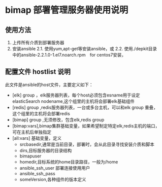 # bimap 部署管理服务器使用说明

## 使用方法
1. 上传所有介质到部署服务器
2. 安装ansible
    2.1. 使用yum,apt-get等安装ansible，或
    2.2. 使用./depkit目录中的ansible-2.2.1.0-1.el7.noarch.rpm　for centos7安装，

## 配置文件 hostlist 说明
此文件是ansible的host文件，主要定义如下：
- [elk]  group ，elk服务器列表，每个host必须包含esname用于设定elasticSearch nodename,这个组里的主机将会部署elk基础组件
- [redis] group ,redis服务器列表，一台或多台主机，可以和elk group
    重叠，这个组里的主机将会部署redis
- [bimap] group ,无须修改，包含elk,redis group 
- [bimap:vars],bimap集群基础变量，如果希望制定特定elk,redis主机的端口，可在主机后单独指定
- [all:vars] 基础变量，定义
    - srcbasedir,通常是当前目录，部署时，会从此目录寻找安装介质和脚本
    - dirs,目标服务器的目录结构
    - bimapuser
    - homedir,目标系统的home目录路径，一般为/home
    - ansible_ssh_user 部署连接使用用户
    - ansible_ssh_pass
    - someVersion,各种组件的版本定义
